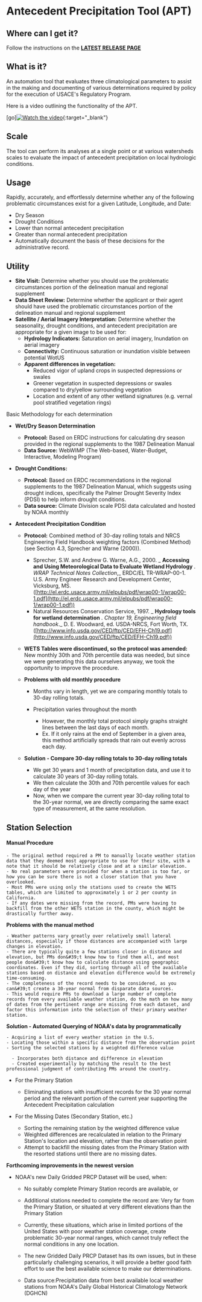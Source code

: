 # Antecedent Precipitation Tool (APT)
## Where can I get it?
Follow the instructions on the [**LATEST RELEASE PAGE**](https://github.com/erdc/Antecedent-Precipitation-Tool/releases/latest)

## What is it?

An automation tool that evaluates three climatological parameters to assist in the making and documenting of various determinations required by policy for the execution of USACE&#39;s Regulatory Program. 

Here is a video outlining the functionality of the APT.

[go][![Watch the video](https://img.youtube.com/vi/Dh48uHsU8TM/hqdefault.jpg)](https://www.youtube.com/watch?v=Dh48uHsU8TM){:target="_blank"}

## Scale
The tool can perform its analyses at a single point or at various watersheds scales to evaluate the impact of antecedent precipitation on local hydrologic conditions.

## Usage

Rapidly, accurately, and effortlessly determine whether any of the following problematic circumstances exist for a given Latitude, Longitude, and Date:

- Dry Season
- Drought Conditions
- Lower than normal antecedent precipitation
- Greater than normal antecedent precipitation
- Automatically document the basis of these decisions for the administrative record.

## Utility

- **Site Visit:** Determine whether you should use the problematic circumstances portion of the delineation manual and regional supplement
- **Data Sheet Review:** Determine whether the applicant or their agent should have used the problematic circumstances portion of the delineation manual and regional supplement
- **Satellite / Aerial Imagery Interpretation:** Determine whether the seasonality, drought conditions, and antecedent precipitation are appropriate for a given image to be used for:
  - **Hydrology Indicators:** Saturation on aerial imagery, Inundation on aerial imagery
  - **Connectivity:** Continuous saturation or inundation visible between potential WotUS
  - **Apparent differences in vegetation:**
    - Reduced vigor of upland crops in suspected depressions or swales
    - Greener vegetation in suspected depressions or swales compared to dry/yellow surrounding vegetation
    - Location and extent of any other wetland signatures (e.g. vernal pool stratified vegetation rings)

Basic Methodology for each determination

- **Wet/Dry Season Determination**
  - **Protocol:** Based on ERDC instructions for calculating dry season provided in the regional supplements to the 1987 Delineation Manual
  - **Data Source:** WebWIMP (The Web-based, Water-Budget, Interactive, Modeling Program)
- **Drought Conditions:**
  - **Protocol:** Based on ERDC recommendations in the regional supplements to the 1987 Delineation Manual, which suggests using drought indices, specifically the Palmer Drought Severity Index (PDSI) to help inform drought conditions.
  - **Data source:** Climate Division scale PDSI data calculated and hosted by NOAA monthly

- **Antecedent Precipitation Condition**
  - **Protocol:** Combined method of 30-day rolling totals and NRCS Engineering Field Handbook weighting factors (Combined Method) (see Section 4.3, Sprecher and Warne (2000)).
    - Sprecher, S.W. and Andrew G. Warne, A.G., 2000. _ **Accessing and Using Meteorological Data to Evaluate Wetland Hydrology** _. WRAP Technical Notes Collection_,_ ERDC/EL TR-WRAP-00-1. U.S. Army Engineer Research and Development Center, Vicksburg, MS. ([http://el.erdc.usace.army.mil/elpubs/pdf/wrap00-1/wrap00-1.pdf](http://el.erdc.usace.army.mil/elpubs/pdf/wrap00-1/wrap00-1.pdf))
    - Natural Resources Conservation Service, 1997. _ **Hydrology tools for wetland determination** _. Chapter 19, Engineering field handbook_._ D. E. Woodward, ed. USDA-NRCS, Fort Worth, TX. ([http://www.info.usda.gov/CED/ftp/CED/EFH-Ch19.pdf](http://www.info.usda.gov/CED/ftp/CED/EFH-Ch19.pdf))

  - **WETS Tables were discontinued, so the protocol was amended:** New monthly 30th and 70th percentile data was needed, but since we were generating this data ourselves anyway, we took the opportunity to improve the procedure.
  - **Problems with old monthly procedure**
    - Months vary in length, yet we are comparing monthly totals to 30-day rolling totals.

    - Precipitation varies throughout the month
      - However, the monthly total protocol simply graphs straight lines between the last days of each month.
      - Ex. If it only rains at the end of September in a given area, this method artificially spreads that rain out evenly across each day.
  - **Solution - Compare 30-day rolling totals to 30-day rolling totals**
    - We get 30 years and 1 month of precipitation data, and use it to calculate 30 years of 30-day rolling totals.
    - We then calculate the 30th and 70th percentile values for each day of the year
    - Now, when we compare the current year 30-day rolling total to the 30-year normal, we are directly comparing the same exact type of measurement, at the same resolution.

## Station Selection

#### Manual Procedure

    - The original method required a PM to manually locate weather station data that they deemed most appropriate to use for their site, with a note that it should be relatively close and at a similar elevation.
    - No real parameters were provided for when a station is too far, or how you can be sure there is not a closer station that you have overlooked.
    - Most PMs were using only the stations used to create the WETS tables, which are limited to approximately 1 or 2 per county in California.
    - If any dates were missing from the record, PMs were having to backfill from the other WETS station in the county, which might be drastically further away.

**Problems with the manual method**

    - Weather patterns vary greatly over relatively small lateral distances, especially if those distances are accompanied with large changes in elevation.
    - There are typically quite a few stations closer in distance and elevation, but PMs don&#39;t know how to find them all, and most people don&#39;t know how to calculate distance using geographic coordinates. Even if they did, sorting through all of the available stations based on distance and elevation difference would be extremely time-consuming.
    - The completeness of the record needs to be considered, as you can&#39;t create a 30-year normal from disparate data sources.
    - This would require PMs to download a large number of complete records from every available weather station, do the math on how many of dates from the pertinent range are missing from each dataset, and factor this information into the selection of their primary weather station.

**Solution - Automated Querying of NOAA&#39;s data by programmatically**

    - Acquiring a list of every weather station in the U.S.
    - Locating those within a specific distance from the observation point
    - Sorting the selected stations by a weighted difference value

      - Incorporates both distance and difference in elevation
      - Created experimentally by matching the result to the best professional judgment of contributing PMs around the country.

- For the Primary Station

  - Eliminating stations with insufficient records for the 30 year normal period and the relevant portion of the current year supporting the Antecedent Precipitation calculation

- For the Missing Dates (Secondary Station, etc.)

  - Sorting the remaining station by the weighted difference value
  - Weighted differences are recalculated in relation to the Primary Station&#39;s location and elevation, rather than the observation point
  - Attempt to backfill the missing dates from the Primary Station with the resorted stations until there are no missing dates.

**Forthcoming improvements in the newest version**

- NOAA&#39;s new Daily Gridded PRCP Dataset will be used, when:

  - No suitably complete Primary Station records are available, or
  - Additional stations needed to complete the record are: Very far from the Primary Station, or situated at very different elevations than the Primary Station
  - Currently, these situations, which arise in limited portions of the United States with poor weather station coverage, create problematic 30-year normal ranges, which cannot truly reflect the normal conditions in any one location.
  - The new Gridded Daily PRCP Dataset has its own issues, but in these particularly challenging scenarios, it will provide a better good faith effort to use the best available science to make our determinations.

  - Data source:Precipitation data from best available local weather stations from NOAA&#39;s Daily Global Historical Climatology Network (DGHCN)
